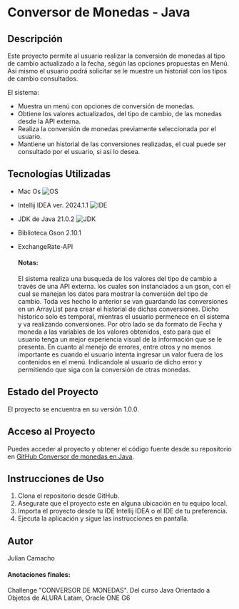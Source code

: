 # Conversor de Monedas - Java

## Descripción

Este proyecto permite al usuario realizar la conversión de monedas al tipo de cambio actualizado a la fecha, según las opciones propuestas en Menú.
Así mismo el usuario podrá solicitar se le muestre un historial con los tipos de cambio consultados.

El sistema:
- Muestra un menú con opciones de conversión de monedas.
- Obtiene los valores actualizados, del tipo de cambio,  de las monedas desde la API externa.
- Realiza la conversión de monedas previamente seleccionada por el usuario.
- Mantiene un historial de las conversiones realizadas, el cual puede ser consultado por el usuario, si así lo desea.

## Tecnologías Utilizadas

- Mac Os ![OS](https://img.shields.io/badge/mac%20os-000000?style=for-the-badge&logo=apple&logoColor=white)
- Intellij IDEA ver. 2024.1.1 ![IDE](https://img.shields.io/badge/IntelliJ_IDEA-000000.svg?style=for-the-badge&logo=intellij-idea&logoColor=white)
- JDK de Java 21.0.2 ![JDK](https://img.shields.io/badge/Java-ED8B00?style=for-the-badge&logo=openjdk&logoColor=white)
- Biblioteca Gson 2.10.1
- ExchangeRate-API

    #### Notas:
    El sistema realiza una busqueda de los valores del tipo de cambio a través de una API externa.
    los cuales son instanciados a un gson, con el cual se manejan los datos para mostrar la conversión del tipo de cambio.
    Toda ves hecho lo anterior se van guardando las conversiones en un ArrayList para crear el historial de dichas conversiones. 
    Dicho historico solo es temporal, mientras el usuario permenece en el sistema y va realizando conversiones.
    Por otro lado se da formato de Fecha y moneda a las variables de los valores obtenidos, esto para que el usuario tenga un mejor experiencia visual de la información que se le presenta.
    En cuanto al menejo de errores, entre otros y no menos importante es cuando el usuario intenta ingresar un valor fuera de los contenidos en el menú. Indicandole al usuario de dicho error y permitiendo que siga con la conversión de otras monedas.


## Estado del Proyecto

El proyecto se encuentra en su versión 1.0.0.

## Acceso al Proyecto

Puedes acceder al proyecto y obtener el código fuente desde su repositorio en [GitHub Conversor de monedas en Java](https://github.com/MAValerdi/Conversor-monedas-java).

## Instrucciones de Uso

1. Clona el repositorio desde GitHub.
2. Asegurate que el proyecto este en alguna ubicación en tu equipo local.
3. Importa el proyecto desde tu IDE Intellij IDEA o el IDE de tu preferencia.
4. Ejecuta la aplicación y sigue las instrucciones en pantalla.

## Autor
Julian Camacho

#### Anotaciones finales:
Challenge "CONVERSOR DE MONEDAS".
Del curso Java Orientado a Objetos
de ALURA Latam, Oracle ONE G6
